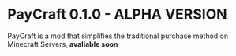 # PayCraft 0.1.0 - ALPHA VERSION
PayCraft is a mod that simplifies the traditional purchase method on Minecraft Servers, **avaliable soon**

